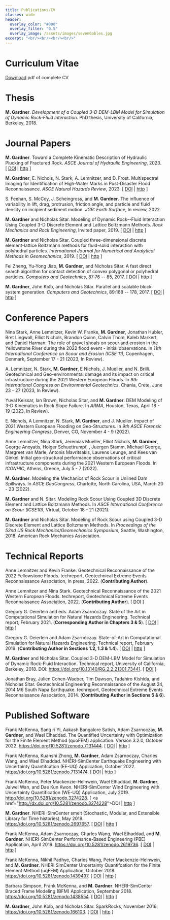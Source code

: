 ```yaml
---
title: Publications/CV
classes: wide
header:
  overlay_color: "#000"
  overlay_filter: "0.5"
  overlay_image: /assets/images/sevenGables.jpg
excerpt: "<br/><br/><br/><br/>"
---
```


# Curriculum Vitae
[Download](/assets/documents/GardnerMH_CV.pdf) pdf of complete CV
<br/>

# Thesis

<html>

<head>
<title>dissertation</title>
<meta http-equiv="content-type" content="text/html; charset=UTF-8">
<meta name="generator" content="bibtex2html">
</head>

<body>

<!-- This document was automatically generated with bibtex2html 1.99
     (see http://www.lri.fr/~filliatr/bibtex2html/),
     with the following command:
     bibtex2html -nokeys -nobiblinks -noabstract -nokeywords -d -r -nofooter -nobibsource dissertation.bib  -->




<p><a name="Gardner18"></a>

<b>M. Gardner</b>.
 <em>Development of a Coupled 3-D DEM-LBM Model for Simulation of
  Dynamic Rock-Fluid Interaction</em>.
 PhD thesis, University of California, Berkeley, 2018.

</p></body>
</html>

# Journal Papers

<html>

<head>
<title>journals</title>
<meta http-equiv="content-type" content="text/html; charset=UTF-8">
<meta name="generator" content="bibtex2html">
</head>

<body>

<!-- This document was automatically generated with bibtex2html 1.99
     (see http://www.lri.fr/~filliatr/bibtex2html/),
     with the following command:
     bibtex2html -nokeys -nobiblinks -noabstract -nokeywords -d -r -nofooter -nobibsource journals.bib  -->

<p><a name="gardner2022toward"></a>

<b>M. Gardner</b>.
 Toward a Complete Kinematic Description of Hydraulic Plucking of
  Fractured Rock.
 <em>ASCE Journal of Hydraulic Engineering</em>, 2023.
[&nbsp;<a href="http://dx.doi.org/10.1061/JHEND8.HYENG-13193">DOI</a>&nbsp;| 
<a href="https://ascelibrary.org/doi/full/10.1061/JHEND8.HYENG-13193">http</a>&nbsp;]

</p>

<p><a name="gardner2022high"></a>

<b>M. Gardner</b>, E.&nbsp;Nichols, N.&nbsp;Stark, A.&nbsp;Lemnitzer, and D.&nbsp;Frost.
 Multispectral Imaging for Identification of High-Water Marks in
  Post-Disaster Flood Reconnaissance.
 <em>ASCE Natural Hazards Review</em>, 2023.
[&nbsp;<a href="http://dx.doi.org/10.1061/NHREFO.NHENG-1735">DOI</a>&nbsp;| 
<a href="https://ascelibrary.org/doi/10.1061/NHREFO.NHENG-1735">http</a>&nbsp;]

</p>

<p><a name="feehan2022incipient"></a>

S.&nbsp;Feehan, S.&nbsp;McCoy, J.&nbsp;Scheingross, and <b>M. Gardner</b>.
 The influence of variability in lift, drag, protrusion, friction
  angle, and particle and fluid density on incipient sediment motion.
 <em>JGR: Earth Surface</em>, In review, 2022.

</p>

<p><a name="gardner2019modeling"></a>

<b>M. Gardner</b> and Nicholas Sitar.
 Modeling of Dynamic Rock--Fluid Interaction Using Coupled 3-D
  Discrete Element and Lattice Boltzmann Methods.
 <em>Rock Mechanics and Rock Engineering</em>, Invited paper, 2019.
[&nbsp;<a href="http://dx.doi.org/10.1007/s00603-019-01857-x">DOI</a>&nbsp;| 
<a href="https://doi.org/10.1007/s00603-019-01857-x">http</a>&nbsp;]

</p>

<p><a name="gardner2019coupled"></a>

<b>M. Gardner</b> and Nicholas Sitar.
 Coupled three-dimensional discrete element-lattice Boltzmann methods
  for fluid-solid interaction with polyhedral particles.
 <em>International Journal for Numerical and Analytical Methods in
  Geomechanics</em>, 2019.
[&nbsp;<a href="http://dx.doi.org/10.1002/nag.2972">DOI</a>&nbsp;| 
<a href="https://onlinelibrary.wiley.com/doi/abs/10.1002/nag.2972">http</a>&nbsp;]

</p>

<p><a name="Zheng17"></a>

Fei Zheng, Yu-Yong Jiao, <b>M. Gardner</b>, and Nicholas Sitar.
 A fast direct search algorithm for contact detection of convex
  polygonal or polyhedral particles.
 <em>Computers and Geotechnics</em>, 87:76 -- 85, 2017.
[&nbsp;<a href="https://doi.org/10.1016/j.compgeo.2017.02.001">DOI</a>&nbsp;| 
<a href="http://www.sciencedirect.com/science/article/pii/S0266352X17300277">http</a>&nbsp;]

</p>

<p><a name="Gardner17"></a>

<b>M. Gardner</b>, John Kolb, and Nicholas Sitar.
 Parallel and scalable block system generation.
 <em>Computers and Geotechnics</em>, 89:168 -- 178, 2017.
[&nbsp;<a href="https://doi.org/10.1016/j.compgeo.2017.05.001">DOI</a>&nbsp;| 
<a href="http://www.sciencedirect.com/science/article/pii/S0266352X17301143">http</a>&nbsp;]

</p>

</body>
</html>

# Conference Papers

<html>

<head>
<title>conference</title>
<meta http-equiv="content-type" content="text/html; charset=UTF-8">
<meta name="generator" content="bibtex2html">
</head>

<body>

<!-- This document was automatically generated with bibtex2html 1.99
     (see http://www.lri.fr/~filliatr/bibtex2html/),
     with the following command:
     bibtex2html -nokeys -nobiblinks -noabstract -nokeywords -d -r -nofooter -nobibsource conference.bib  -->

<p><a name="stark2023icse"></a>

Nina Stark, Anne Lemnitzer, Kevin&nbsp;W. Franke, <b>M. Gardner</b>, Jonathan
  Hubler, Bret Lingwall, Elliot Nichols, Brandon Quinn, Calvin Thom, Kaleb
  Markert, and Daniel Harman.
 The role of gravel shoals on scour and erosion in the Yellowstone
  River during the 2022 flood event - initial observations.
 In <em>11th International Conference on Scour and Erosion (ICSE
  11)</em>, Copenhagen, Denmark, September 17 - 21 (2023, In Review).

</p>

<p><a name="lemnitzer2023iceg"></a>

A.&nbsp;Lemnitzer, N.&nbsp;Stark, <b>M. Gardner</b>, E&nbsp;Nichols, J.&nbsp;Mueller, and
  N.&nbsp;Brilli.
 Geotechnical and Geo-environmental damage and its impact on critical
  infrastructure during the 2021 Western European Floods.
 In <em>9th International Congress on Environmental Geotechnics</em>,
  Chania, Crete, June 23 - 27 (2023, In Review).

</p>

<p><a name="keissar2023arma"></a>

Yuval Keissar, Ian Brown, Nicholas Sitar, and <b>M. Gardner</b>.
 DEM Modeling of 3-D Kinematics in Rock Slope Failure.
 In <em>ARMA</em>, Houston, Texas, April 18 - 19 (2023, In Review).

</p>

<p><a name="nichols2022forensic"></a>

E.&nbsp;Nichols, A&nbsp;Lemnitzer, N.&nbsp;Stark, <b>M. Gardner</b>, and J.&nbsp;Mueller.
 Impact of 2021 Western European Flooding on Geo-Structures.
 In <em>9th ASCE Forensic Engineering Congress</em>, Denver, CO, November
  4 - 9 (2022).

</p>

<p><a name="lemnitzer2022iconhic"></a>

Anne Lemnitzer, Nina Stark, Jeremias Mueller, Elliot Nichols, <b>M.
  Gardner</b>, George Anoyatis, Holger Schuettrumpf, , Juergen Stamm, Michael
  George, Margreet van Marle, Antonis Mavritsakis, Laurens Leunge, and Kees van
  Ginkel.
 Initial geo-structural performance observations of critical
  infrastructure components during the 2021 Western European Floods.
 In <em>ICONHIC</em>, Athens, Greece, July 5 - 7 (2022).

</p>

<p><a name="gardner2022geocongress"></a>

<b>M. Gardner</b>.
 Modeling the Mechanics of Rock Scour in Unlined Dam Spillways.
 In <em>ASCE GeoCongress</em>, Charlotte, North Carolina, USA, March 20 -
  23 (2022).

</p>

<p><a name="gardner2020icse"></a>

<b>M. Gardner</b> and N.&nbsp;Sitar.
 Modeling Rock Scour Using Coupled 3D Discrete Element and Lattice
  Boltzmann Methods.
 In <em>ASCE International Conference on Scour (ICSE10)</em>, Virtual,
  October 18 - 21 (2021).

</p>

<p><a name="Gardner18ARMA"></a>

<b>M. Gardner</b> and Nicholas Sitar.
 Modeling of Rock Scour using Coupled 3-D Discrete Element
  and Lattice Boltzmann Methods.
 In <em>Proceedings of the 52nd US Rock
  Mechanics/Geomechanics Symposium</em>, Seattle, Washington, 2018. American
  Rock Mechanics Association.

</p>

</body>
</html>

# Technical Reports

<html>

<head>
<title>techReps</title>
<meta http-equiv="content-type" content="text/html; charset=UTF-8">
<meta name="generator" content="bibtex2html">
</head>

<body>

<!-- This document was automatically generated with bibtex2html 1.99
     (see http://www.lri.fr/~filliatr/bibtex2html/),
     with the following command:
     bibtex2html -nokeys -nobiblinks -noabstract -nokeywords -d -r -nofooter -nobibsource techReps.bib  -->



<p><a name="lemnitzer2022yellowstone"></a>

Anne Lemnitzer and Kevin Franke.
 Geotechnical Reconnaissance of the 2022 Yellowstone Floods.
 techreport, Geotechnical Extreme Events Reconnaissance Association,
  In press, 2022.
 (<b>Contributing Author</b>).

</p>

<p><a name="lemnitzer2022geotechnical"></a>

Anne Lemnitzer and Nina Stark.
 Geotechnical Reconnaissance of the 2021 Western European Floods.
 techreport, Geotechnical Extreme Events Reconnaissance Association,
  2022.
 (<b>Contributing Author</b>).
[&nbsp;<a href="http://dx.doi.org/doi:10.18118/G6QH3D">DOI</a>&nbsp;]

</p>

<p><a name="deierlein2021state"></a>

Gregory&nbsp;G. Deierlein and eds. Adam&nbsp;Zsarnóczay.
 State of the Art in Computational Simulation for Natural Hazards
  Engineering.
 Technical report, February 2021.
 (<b>Corresponding Author in Chapters 3 &amp; 5</b>).
[&nbsp;<a href="http://dx.doi.org/10.5281/zenodo.4558106">DOI</a>&nbsp;| 
<a href="https://doi.org/10.5281/zenodo.4558106">http</a>&nbsp;]

</p>

<p><a name="simcenter2019state"></a>

Gregory&nbsp;G. Deierlein and Adam Zsarn&oacute;czay.
 State-of-Art in Computational Simulation for Natural Hazards
  Engineering.
 Technical report, February 2019.
 (<b>Contributing Author in Sections 1.2, 1.3 &amp; 1.4</b>).
[&nbsp;<a href="http://dx.doi.org/10.5281/zenodo.2579582">DOI</a>&nbsp;| 
<a href="https://doi.org/10.5281/zenodo.2579582">http</a>&nbsp;]

</p>

<p><a name="Gardner18Tech"></a>

<b>M. Gardner</b> and Nicholas Sitar.
 Coupled 3-D DEM-LBM Model for Simulation of Dynamic Rock-Fluid
  Interaction.
 Technical report, University of California, Berkeley, 2018.
 DOI: <a href="https://doi.org/10.13140/RG.2.2.21301.73441">https://doi.org/10.13140/RG.2.2.21301.73441</a>.
[&nbsp;<a href="http://dx.doi.org/10.13140/RG.2.2.21301.73441">DOI</a>&nbsp;]

</p>

<p><a name="Geer14"></a>

Jonathan Bray, Julien Cohen-Waeber, Tim Dawson, Tadahiro Kishida, and Nicholas
  Sitar.
 Geotechnical Engineering Reconnaissance of the August 24, 2014
  M6 South Napa Earthquake.
 techreport, Geotechnical Extreme Events Reconnaissance Association,
  2014.
 (<b>Contributing Author in Sections 5 &amp; 6</b>).

</p>

</body>
</html>

# Published Software

<html>

<head>
<title>software</title>
<meta http-equiv="content-type" content="text/html; charset=UTF-8">
<meta name="generator" content="bibtex2html">
</head>

<body>

<!-- This document was automatically generated with bibtex2html 1.99
     (see http://www.lri.fr/~filliatr/bibtex2html/),
     with the following command:
     bibtex2html -nokeys -nobiblinks -noabstract -nokeywords -d -r -nofooter -nobibsource software.bib  -->




<p><a name="mckenna2022quofem"></a>

Frank McKenna, Sang ri&nbsp;Yi, Aakash&nbsp;Bangalore Satish, Adam Zsarnoczay, <b>M.
  Gardner</b>, and Wael Elhaddad.
 The Quantified Uncertainty with Optimization for the Finite Element
  Method (quoFEM) application: Version 3.2.0, October 2022.
 https://doi.org/10.5281/zenodo.7131444.
[&nbsp;<a href="http://dx.doi.org/10.5281/zenodo.7131444">DOI</a>&nbsp;| 
<a href="https://doi.org/10.5281/zenodo.7131444">http</a>&nbsp;]

</p>

<p><a name="mckenna2022eeuq"></a>

Frank McKenna, Kuanshi Zhong, <b>M. Gardner</b>, Adam Zsarnoczay, Charles
  Wang, and Wael Elhaddad.
 NHERI-SimCenter Earthquake Engineering with Uncertainty
  Quantifcation (EE-UQ) Application, October 2022.
 https://doi.org/10.5281/zenodo.7131474.
[&nbsp;<a href="http://dx.doi.org/10.5281/zenodo.7131474">DOI</a>&nbsp;| 
<a href="https://doi.org/10.5281/zenodo.7131474">http</a>&nbsp;]

</p>

<p><a name="mckenna2019weuq"></a>

Frank McKenna, Peter Mackenzie-Helnwein, Wael Elhaddad, <b>M. Gardner</b>,
  Jaiwei Wan, and Dae&nbsp;Kun Kwon.
 NHERI-SimCenter Wind Engineering with Uncertainty Quantification
  (WE-UQ) Application, July 2019.
 http://doi.org/10.5281/zenodo.3274228.
[&nbsp;<a href="http://dx.doi.org/<a href="https://doi.org/10.5281/zenodo.3274228">10.5281/zenodo.3274228</a>">DOI</a>&nbsp;| 
<a href="https://doi.org/10.5281/zenodo.3274228">http</a>&nbsp;]

</p>

<p><a name="gardner2019smelt"></a>

<b>M. Gardner</b>.
 NHERI-SimCenter smelt (Stochastic, Modular, and Extensible Library
  for Time histories), May 2019.
 https://doi.org/10.5281/zenodo.2697657.
[&nbsp;<a href="http://dx.doi.org/10.5281/zenodo.2697657">DOI</a>&nbsp;| 
<a href="https://doi.org/10.5281/zenodo.2697657">http</a>&nbsp;]

</p>

<p><a name="mckenna2019pbe"></a>

Frank McKenna, Adam Zsarnoczay, Charles Wang, Wael Elhaddad, and <b>M.
  Gardner</b>.
 NHERI-SimCenter Performance-Based Engineering (PBE) Application,
  April 2019.
 https://doi.org/10.5281/zenodo.2619736.
[&nbsp;<a href="http://dx.doi.org/10.5281/zenodo.2619736">DOI</a>&nbsp;| 
<a href="https://doi.org/10.5281/zenodo.2619736">http</a>&nbsp;]

</p>

<p><a name="mckenna2018uqfem"></a>

Frank McKenna, Nikhil Padhye, Charles Wang, Peter Mackenzie-Helnwein, and
  <b>M. Gardner</b>.
 NHERI SimCenter Uncertainty Quantifcation for the Finite Element
  Method (uqFEM) Application, October 2018.
 https://doi.org/10.5281/zenodo.1439497.
[&nbsp;<a href="http://dx.doi.org/10.5281/zenodo.1439497">DOI</a>&nbsp;| 
<a href="https://doi.org/10.5281/zenodo.1439497">http</a>&nbsp;]

</p>

<p><a name="simpson18bfm"></a>

Barbara Simpson, Frank McKenna, and <b>M. Gardner</b>.
 NHERI-SimCenter Braced Frame Modeling (BFM) Application, September
  2018.
 https://doi.org/10.5281/zenodo.1438554.
[&nbsp;<a href="http://dx.doi.org/10.5281/zenodo.1438554">DOI</a>&nbsp;| 
<a href="https://doi.org/10.5281/zenodo.1438554">http</a>&nbsp;]

</p>

<p><a name="gardner2016sparkrocks"></a>

<b>M. Gardner</b>, John Kolb, and Nicholas Sitar.
 SparkRocks, November 2016.
 https://doi.org/10.5281/zenodo.166103.
[&nbsp;<a href="http://dx.doi.org/10.5281/zenodo.166103">DOI</a>&nbsp;| 
<a href="https://doi.org/10.5281/zenodo.166103">http</a>&nbsp;]

</p></body>
</html>
